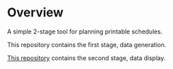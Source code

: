 # Overview
A simple 2-stage tool for planning printable schedules. 

This repository contains the first stage, data generation.

[This repository](https://github.com/viljami-j/scheduler-webui) contains the second stage, data display.
